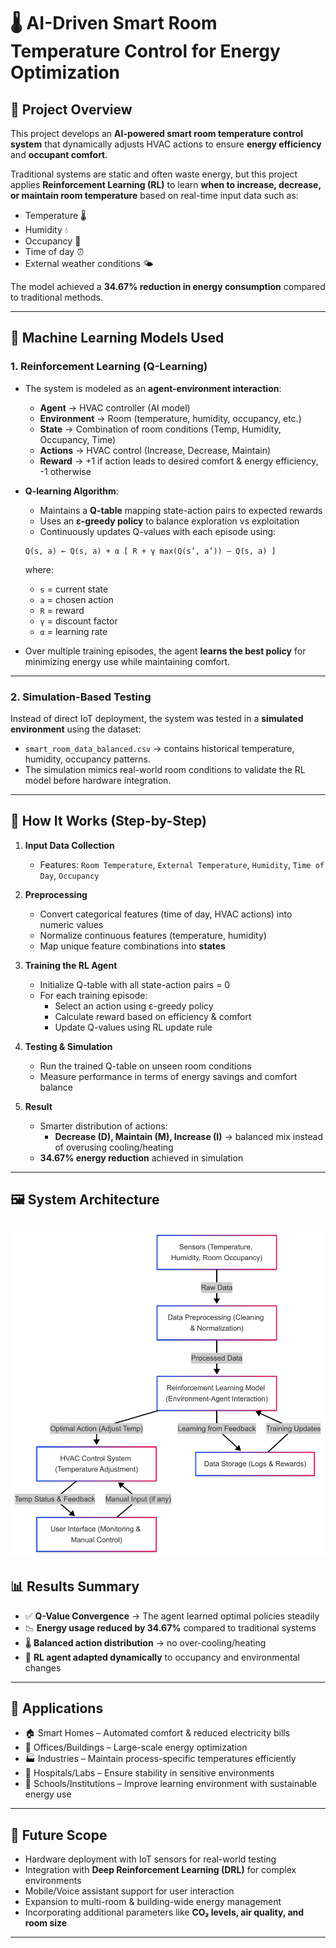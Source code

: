 # 🌡️ AI-Driven Smart Room Temperature Control for Energy Optimization  

## 📌 Project Overview  
This project develops an **AI-powered smart room temperature control system** that dynamically adjusts HVAC actions to ensure **energy efficiency** and **occupant comfort**.  

Traditional systems are static and often waste energy, but this project applies **Reinforcement Learning (RL)** to learn **when to increase, decrease, or maintain room temperature** based on real-time input data such as:  
- Temperature 🌡️  
- Humidity 💧  
- Occupancy 👥  
- Time of day ⏰  
- External weather conditions 🌤️  

The model achieved a **34.67% reduction in energy consumption** compared to traditional methods.  

---

## 🤖 Machine Learning Models Used  

### 1. **Reinforcement Learning (Q-Learning)**  
- The system is modeled as an **agent-environment interaction**:  
  - **Agent** → HVAC controller (AI model)  
  - **Environment** → Room (temperature, humidity, occupancy, etc.)  
  - **State** → Combination of room conditions (Temp, Humidity, Occupancy, Time)  
  - **Actions** → HVAC control (Increase, Decrease, Maintain)  
  - **Reward** → +1 if action leads to desired comfort & energy efficiency, -1 otherwise  

- **Q-learning Algorithm**:  
  - Maintains a **Q-table** mapping state-action pairs to expected rewards  
  - Uses an **ε-greedy policy** to balance exploration vs exploitation  
  - Continuously updates Q-values with each episode using:  

  ```
  Q(s, a) ← Q(s, a) + α [ R + γ max(Q(s’, a’)) – Q(s, a) ]
  ```
  where:  
  - `s` = current state  
  - `a` = chosen action  
  - `R` = reward  
  - `γ` = discount factor  
  - `α` = learning rate  

- Over multiple training episodes, the agent **learns the best policy** for minimizing energy use while maintaining comfort.  

---

### 2. **Simulation-Based Testing**  
Instead of direct IoT deployment, the system was tested in a **simulated environment** using the dataset:  
- `smart_room_data_balanced.csv` → contains historical temperature, humidity, occupancy patterns.  
- The simulation mimics real-world room conditions to validate the RL model before hardware integration.  

---

## 🔬 How It Works (Step-by-Step)  

1. **Input Data Collection**  
   - Features: `Room Temperature`, `External Temperature`, `Humidity`, `Time of Day`, `Occupancy`  

2. **Preprocessing**  
   - Convert categorical features (time of day, HVAC actions) into numeric values  
   - Normalize continuous features (temperature, humidity)  
   - Map unique feature combinations into **states**  

3. **Training the RL Agent**  
   - Initialize Q-table with all state-action pairs = 0  
   - For each training episode:  
     - Select an action using ε-greedy policy  
     - Calculate reward based on efficiency & comfort  
     - Update Q-values using RL update rule  

4. **Testing & Simulation**  
   - Run the trained Q-table on unseen room conditions  
   - Measure performance in terms of energy savings and comfort balance  

5. **Result**  
   - Smarter distribution of actions:  
     - **Decrease (D), Maintain (M), Increase (I)** → balanced mix instead of overusing cooling/heating  
   - **34.67% energy reduction** achieved in simulation  
---

## 🖼️ System Architecture
![image alt](https://github.com/MangalMurmu17/AI-Driven-Smart-Room-Temperature-Control/blob/68158348b14d6545827397666dd3b90715a60919/SystemArchitecture.png)
---

## 📊 Results Summary  

- ✅ **Q-Value Convergence** → The agent learned optimal policies steadily  
- 📉 **Energy usage reduced by 34.67%** compared to traditional systems  
- 🌡️ **Balanced action distribution** → no over-cooling/heating  
- 🧠 **RL agent adapted dynamically** to occupancy and environmental changes  

---

## 📌 Applications  
- 🏠 Smart Homes – Automated comfort & reduced electricity bills  
- 🏢 Offices/Buildings – Large-scale energy optimization  
- 🏭 Industries – Maintain process-specific temperatures efficiently  
- 🏥 Hospitals/Labs – Ensure stability in sensitive environments  
- 🏫 Schools/Institutions – Improve learning environment with sustainable energy use  

---

## 🔮 Future Scope  
- Hardware deployment with IoT sensors for real-world testing  
- Integration with **Deep Reinforcement Learning (DRL)** for complex environments  
- Mobile/Voice assistant support for user interaction  
- Expansion to multi-room & building-wide energy management  
- Incorporating additional parameters like **CO₂ levels, air quality, and room size**  

---
